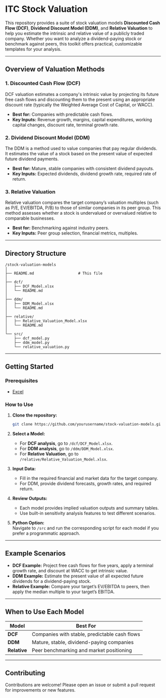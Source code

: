 # ITC Stock Valuation 

This repository provides a suite of stock valuation models **Discounted Cash Flow (DCF)**, **Dividend Discount Model (DDM)**, and **Relative Valuation** to help you estimate the intrinsic and relative value of a publicly traded company. Whether you want to analyze a dividend-paying stock or benchmark against peers, this toolkit offers practical, customizable templates for your analysis.

---

## Overview of Valuation Methods

### 1. Discounted Cash Flow (DCF)

DCF valuation estimates a company's intrinsic value by projecting its future free cash flows and discounting them to the present using an appropriate discount rate (typically the Weighted Average Cost of Capital, or WACC).  
- **Best for:** Companies with predictable cash flows.
- **Key Inputs:** Revenue growth, margins, capital expenditures, working capital changes, discount rate, terminal growth rate.

### 2. Dividend Discount Model (DDM)

The DDM is a method used to value companies that pay regular dividends. It estimates the value of a stock based on the present value of expected future dividend payments.  
- **Best for:** Mature, stable companies with consistent dividend payouts.
- **Key Inputs:** Expected dividends, dividend growth rate, required rate of return.

### 3. Relative Valuation

Relative valuation compares the target company’s valuation multiples (such as P/E, EV/EBITDA, P/B) to those of similar companies in its peer group. This method assesses whether a stock is undervalued or overvalued relative to comparable businesses.  
- **Best for:** Benchmarking against industry peers.
- **Key Inputs:** Peer group selection, financial metrics, multiples.

---

## Directory Structure

```
/stock-valuation-models
│
├── README.md                    # This file
│
├── dcf/
│   ├── DCF_Model.xlsx
│   └── README.md
│
├── ddm/
│   ├── DDM_Model.xlsx
│   └── README.md
│
├── relative/
│   ├── Relative_Valuation_Model.xlsx
│   └── README.md
│
└── src/
    ├── dcf_model.py
    ├── ddm_model.py
    └── relative_valuation.py
```

---

## Getting Started

### Prerequisites

- [Excel](https://www.microsoft.com/en/microsoft-365/excel)

### How to Use

1. **Clone the repository:**
    ```bash
    git clone https://github.com/yourusername/stock-valuation-models.git
    ```

2. **Select a Model:**
    - For **DCF analysis**, go to `/dcf/DCF_Model.xlsx`.
    - For **DDM analysis**, go to `/ddm/DDM_Model.xlsx`.
    - For **Relative Valuation**, go to `/relative/Relative_Valuation_Model.xlsx`.

3. **Input Data:**
    - Fill in the required financial and market data for the target company.
    - For DDM, provide dividend forecasts, growth rates, and required return.

4. **Review Outputs:**
    - Each model provides implied valuation outputs and summary tables.
    - Use built-in sensitivity analysis features to test different scenarios.

5. **Python Option:**  
   Navigate to `/src` and run the corresponding script for each model if you prefer a programmatic approach.

---

## Example Scenarios

- **DCF Example:** Project free cash flows for five years, apply a terminal growth rate, and discount at WACC to get intrinsic value.
- **DDM Example:** Estimate the present value of all expected future dividends for a dividend-paying stock.
- **Relative Example:** Compare your target’s EV/EBITDA to peers, then apply the median multiple to your target’s EBITDA.

---

## When to Use Each Model

| Model                | Best For                                      |
|----------------------|-----------------------------------------------|
| **DCF**              | Companies with stable, predictable cash flows |
| **DDM**              | Mature, stable, dividend-paying companies     |
| **Relative**         | Peer benchmarking and market positioning      |

---

## Contributing

Contributions are welcome! Please open an issue or submit a pull request for improvements or new features.
